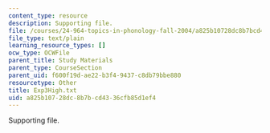 ```yaml
---
content_type: resource
description: Supporting file.
file: /courses/24-964-topics-in-phonology-fall-2004/a825b10728dc8b7bcd4336cfb85d1ef4_Exp3High.txt
file_type: text/plain
learning_resource_types: []
ocw_type: OCWFile
parent_title: Study Materials
parent_type: CourseSection
parent_uid: f600f19d-ae22-b3f4-9437-c8db79bbe880
resourcetype: Other
title: Exp3High.txt
uid: a825b107-28dc-8b7b-cd43-36cfb85d1ef4
---
```

Supporting file.
